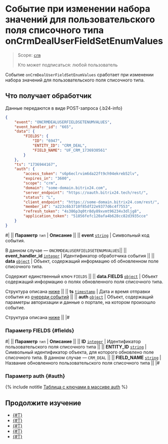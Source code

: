 # Cобытие при изменении набора значений для пользовательского поля списочного типа onCrmDealUserFieldSetEnumValues

> Scope: [`crm`](../../../../scopes/permissions.md)
>
> Кто может подписаться: любой пользователь

Событие `onCrmDealUserFieldSetEnumValues` сработает при изменении набора значений для пользовательского поля списочного типа.

## Что получает обработчик

Данные передаются в виде POST-запроса {.b24-info}

```json
{
    "event": "ONCRMDEALUSERFIELDSETENUMVALUES",
    "event_handler_id": "665",
    "data": {
        "FIELDS": {
            "ID": "6947",
            "ENTITY_ID": "CRM_DEAL",
            "FIELD_NAME": "UF_CRM_1736930561"
        }
    },
    "ts": "1736944167",
    "auth": {
        "access_token": "s6p6eclrvim6da22ft9ch94ekreb52lv",
        "expires_in": "3600",
        "scope": "crm",
        "domain": "some-domain.bitrix24.com",
        "server_endpoint": "https://oauth.bitrix24.tech/rest/",
        "status": "L",
        "client_endpoint": "https://some-domain.bitrix24.com/rest/",
        "member_id": "a223c6b3710f85df22e9377d6c4f7553",
        "refresh_token": "4s386p3q0tr8dy89xvmt96234v3dljg8",
        "application_token": "51856fefc120afa4b628cc82d3935cce"
    }
}
```

#|
|| **Параметр**
`тип` | **Описание** ||
|| **event**
[`string`](../../../data-types.md) | Символьный код события.

В данном случае — `ONCRMDEALUSERFIELDSETENUMVALUES`||
|| **event_handler_id**
[`integer`](../../../data-types.md) | Идентификатор обработчика события ||
|| **data**
[`object`](../../../data-types.md) | Объект, содержащий информацию об обновленном поле списочного типа.

Содержит единственный ключ `FIELDS` ||
|| **data.FIELDS**
[`object`](../../../data-types.md) | Объект содержащий информацию о полях обновленного поля списочного типа.

Структура описана [ниже](#fields) ||
|| **ts**
[`timestamp`](../../../data-types.md) | Дата и время отправки события из [очереди событий](../../../../events/index.md) ||
|| **auth**
[`object`](../../../data-types.md) | Объект, содержащий параметры авторизации и данные о портале, на котором произошло событие.

Структура описана [ниже](#auth) ||
|#

### Параметр FIELDS {#fields}

#|
|| **Параметр**
`тип` | **Описание** ||
|| **ID**
[`integer`](../../../data-types.md) | Идентификатор пользовательского поля списочного типа ||
|| **ENTITY_ID**
[`string`](../../../data-types.md) | Символьный идентификатор объекта, для которого обновлено поле списочного типа. В данном случае — `CRM_DEAL` ||
|| **FIELD_NAME**
[`string`](../../../data-types.md) | Название обновленного пользовательского поля списочного типа ||
|#

### Параметр auth {#auth}

{% include notitle [Таблица с ключами в массиве auth](../../../../../_includes/auth-params-in-events.md) %}

## Продолжите изучение

- [{#T}](../../../../events/index.md)
- [{#T}](../../../../events/event-bind.md)
- [{#T}](./on-crm-deal-user-field-add.md)
- [{#T}](./on-crm-deal-user-field-delete.md)
- [{#T}](./on-crm-deal-user-field-update.md)


